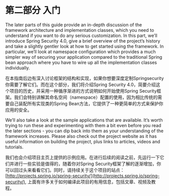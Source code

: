 # 第二部分  入门

The later parts of this guide provide an in-depth discussion of the framework architecture and implementation classes, which you need to understand if you want to do any serious customization. In this part, we’ll introduce Spring Security 4.0, give a brief overview of the project’s history and take a slightly gentler look at how to get started using the framework. In particular, we’ll look at namespace configuration which provides a much simpler way of securing your application compared to the traditional Spring bean approach where you have to wire up all the implementation classes individually.


在本指南后边有深入讨论框架的结构和实现，如果你想要深度定制Springsecurity 你需要了解它们。而在这个部分，我们将介绍Spring Security 4.0，简要介绍这个项目的历史，并采用一种循序渐进的方式说明如何开始使用Spring Security框架。我们会特别讲解其命名空间（namespace）配置的使用，因为相比传统的需要自己装配所有实现类的Spring Bean方法，它提供了一种更简单的方式来保护你应用的安全。

We’ll also take a look at the sample applications that are available. It’s worth trying to run these and experimenting with them a bit even before you read the later sections - you can dip back into them as your understanding of the framework increases. Please also check out the project website as it has useful information on building the project, plus links to articles, videos and tutorials.

我们也会介绍项目主页上提供的示例应用。在进行后续的阅读之前，先运行一下它们并进行一些实验是值得的，随着你对Spring Security框架了解的逐渐增加，你可以回过头来看看它们。同时，请持续关于这个项目的站点：[http://projects.spring.io/spring-security/](http://projects.spring.io/spring-security/), 上面有许多关于如何编译此项目的有用信息，包括文章、视频及教程。




